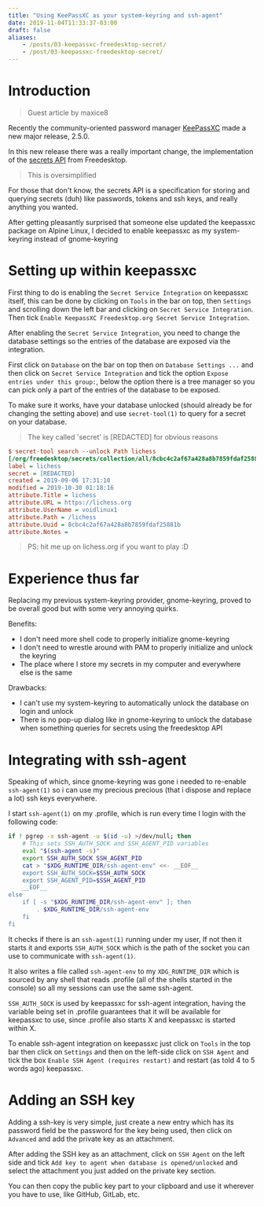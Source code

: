```yaml
---
title: "Using KeePassXC as your system-keyring and ssh-agent"
date: 2019-11-04T11:33:37-03:00
draft: false
aliases:
    - /posts/03-keepassxc-freedesktop-secret/
    - /post/03-keepassxc-freedesktop-secret/
---
```


# Introduction

> Guest article by maxice8

Recently the community-oriented password manager [KeePassXC](https://keepassxc.org/) made a new
major release, 2.5.0.

In this new release there was a really important change, the implementation of the
[secrets API](https://freedesktop.org/wiki/Specifications/secret-storage-spec/secrets-api-0.1.html)
from Freedesktop.

> This is oversimplified

For those that don't know, the secrets API is a specification for
storing and querying secrets (duh) like passwords, tokens and ssh keys, and really
anything you wanted.

After getting pleasantly surprised that someone else updated the keepassxc package on
Alpine Linux, I decided to enable keepassxc as my system-keyring instead of gnome-keyring

# Setting up within keepassxc

First thing to do is enabling the `Secret Service Integration` on keepassxc itself, this can
be done by clicking on `Tools` in the bar on top, then `Settings` and scrolling down the left bar
and clicking on `Secret Service Integration`. Then tick
`Enable KeepassXC Freedesktop.org Secret Service Integration`.

After enabling the `Secret Service Integration`, you need to change the database settings so
the entries of the database are exposed via the integration.

First click on `Database` on the bar on top then on `Database Settings ...` and then click on
`Secret Service Integration` and tick the option `Expose entries under this group:`, below the
option there is a tree manager so you can pick only a part of the entries of the database to
be exposed.

To make sure it works, have your database unlocked (should already be for changing the setting
above) and use `secret-tool(1)` to query for a secret on your database.

> The key called 'secret' is [REDACTED] for obvious reasons

```ini
$ secret-tool search --unlock Path lichess
[/org/freedesktop/secrets/collection/all/8cbc4c2af67a428a8b7859fdaf25881b]
label = lichess
secret = [REDACTED]
created = 2019-09-06 17:31:10
modified = 2019-10-30 01:18:16
attribute.Title = lichess
attribute.URL = https://lichess.org
attribute.UserName = voidlinux1
attribute.Path = /lichess
attribute.Uuid = 8cbc4c2af67a428a8b7859fdaf25881b
attribute.Notes = 
```

> PS: hit me up on lichess.org if you want to play :D

# Experience thus far 

Replacing my previous system-keyring provider, gnome-keyring, proved to be
overall good but with some very annoying quirks.

Benefits:

- I don't need more shell code to properly initialize gnome-keyring
- I don't need to wrestle around with PAM to properly initialize and unlock the keyring
- The place where I store my secrets in my computer and everywhere else is the same

Drawbacks:

- I can't use my system-keyring to automatically unlock the database on login and unlock
- There is no pop-up dialog like in gnome-keyring to unlock the database when something queries
 for secrets using the freedesktop API

# Integrating with ssh-agent

Speaking of which, since gnome-keyring was gone i needed to re-enable `ssh-agent(1)` so
i can use my precious precious (that i dispose and replace a lot) ssh keys everywhere.

I start `ssh-agent(1)` on my .profile, which is run every time I login with the following
code:

```sh
if ! pgrep -x ssh-agent -u $(id -u) >/dev/null; then
	# This sets SSH_AUTH_SOCK and SSH_AGENT_PID variables
	eval "$(ssh-agent -s)"
	export SSH_AUTH_SOCK SSH_AGENT_PID
	cat > "$XDG_RUNTIME_DIR/ssh-agent-env" <<- __EOF__
	export SSH_AUTH_SOCK=$SSH_AUTH_SOCK
	export SSH_AGENT_PID=$SSH_AGENT_PID
	__EOF__
else
	if [ -s "$XDG_RUNTIME_DIR/ssh-agent-env" ]; then
		. $XDG_RUNTIME_DIR/ssh-agent-env
	fi
fi
```

It checks if there is an `ssh-agent(1)` running under my user, If not then it starts
it and exports `SSH_AUTH_SOCK` which is the path of the socket you can use
to communicate with `ssh-agent(1)`.

It also writes a file called `ssh-agent-env` to my `XDG_RUNTIME_DIR` which is sourced
by any shell that reads .profile (all of the shells started in the console)
so all my sessions can use the same ssh-agent.

`SSH_AUTH_SOCK` is used by keepassxc for ssh-agent integration, having the
variable being set in .profile guarantees that it will be available for keepassxc
to use, since .profile also starts X and keepassxc is started within X.

To enable ssh-agent integration on keepassxc just click on `Tools` in the top bar
then click on `Settings` and then on the left-side click on `SSH Agent` and tick
the box `Enable SSH Agent (requires restart)` and restart (as told 4 to 5 words ago)
keepassxc.

# Adding an SSH key

Adding a ssh-key is very simple, just create a new entry which has its password field
be the password for the key being used, then click on `Advanced` and add the private key
as an attachment.

After adding the SSH key as an attachment, click on `SSH Agent` on the left side and tick
`Add key to agent when database is opened/unlocked` and select the attachment you just
added on the private key section.

You can then copy the public key part to your clipboard and use it wherever you have to
use, like GitHub, GitLab, etc.
